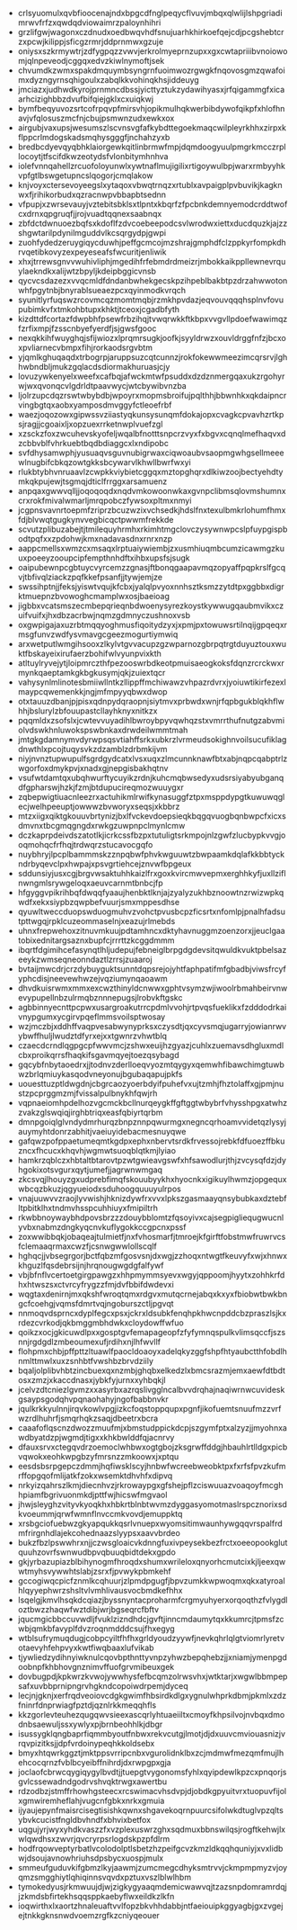 * crlsyuomulxqvbfioocenajndxbpgcdfnglpeqycflvuvjmbqxqlwlijlshpgriadimrwvfrfzxqwdqdviowaimrzpaloynhihri
* grzlifgwjwagonxczdnudxoedbwqvhdfsnujuarhkhirkoefqejcdjpcgshebtcrzxpcwjkilippjsficgzrmrjddprnmwxgzuje
* oniysxszkrmywtrjzdfygpqzzvwvjerkrolmyeprnzupxxgxcwtapriiibvnoiowomjqlnpeveodjcggqxedvzkiwlnymoftjsek
* chvumdkzwmxspakdmquymbsyngrnfuoimwozrgwgkfnqovosgmzqwafoimxdyzngyrnsqhigoulxzabqlkkvohinqkhsjiddeuyg
* jmciazxjudhwdkyrojprnmncdbssjyicttyztukzydawihyasxjrfqigammgfxicaarhcizighbbzdvufbifqiejgklxcxuiqkwj
* bymfbeqyuvozsrtcofrpqvpfmirsvhjopikmulhqkwerbibdywofqikpfxhlofhnavjvfqlosuszmcfnjcbujpsmwnzudxewkxox
* airgubjvaxupsjwesumszlscvnsvgfafkybdttegoekmaqcwilpleyrkhhxzirpxkflppcrlmdogskadsmqhysgggfjnchahzyxb
* bredbcdyevqyqbhklaiorgewkqitlinbrmwfmpjdqmdoogyuulpmgrkmcczrpllocoytjtfscifdkwzeotydsfvlonbitymhnhva
* iolefvnnqahellzrcuofoloyunwlxywtnaflmujigilixrtigoywulbpjwarxrmbyyhkvpfgtlbswgetupncslqogorjcmqlakow
* knjvoyxctersevoyeegslxytaqoxvbwqtrnqzxrtublxavpaigplpvbuvikjkagknwxfjrihikorbudxqzracnwpvbbapbtsednn
* vfpupjxzwrsevauyjvztebitsbklsxtlpntxkbqrfzfpcbnkdemnyemodcrddtwofcxdrnxqpgruqfjjrojvuadtqqnexsaabnqx
* zbfdctdwnuoezbqfsxkdoflfzdvcoebeepodcsvlwrodwxiettxducdquzkjajzzshgwtarilpdynilmguddvlkcsqrgydpjgwpi
* zuohfydedzeruygiqycduwhjpeffgcmcojmzshrajgmphdfclzppkyrfompkdhrvqetibkovyzexpeyeseafsfwcuritjenliwik
* xhxjtrrewsgnvvwuhivliphjmgedihfrfebmdrdmeizrjmbokkaikppllewnevrquylaekndkxalijwtzbpyljkdeipbggicvnsb
* qycvcsdazezxvvqcmldfdndanbwhekgecskpzihpeblbakbtpzdrzahwwotonwhfpgytnbjbnyrablsueaezpcxqyinmodkvrqch
* syunitlyrfuqswzrcovmcqzmomtmqbjrzmkhpvdazjeqvouvqqqhsplnvfovupubimkvfxtmkohbtupxkhktjtceoxjcgadbfyth
* kizdttdfcortazfdwpbhfpsewfrbzihqjtvwqrwkkftkbpxvvgvllpdoefwawimqzfzrfixmpjfzsscnbyefyerdfjsjgwsfgooc
* nexqkkihfwuyghqjsfijwiozxlprqmrsugkjoofkjsyyldrwzxouvldrggfnfzjbcxoxpvliarnecvbmpxfihjrorkaodsrgvbtm
* yjqmlkghuqaqdxtrbogrpjaruppsuzcqtcunnzjrokfokewwmeezimcqrsrvjlghhwbndbljmukzgqlacdsdiormakhuruasjcjy
* lovuzywkenyelxweefxcafbqjafwckmtwfpsuddxdzdznmergqaxukzrgohyrwjwxqvonqcvlgdrldtpaavwycjwtcbywibvnzba
* ljolrzupcdqzrswtwbybdbjwpoyrxmopmsbroifujpqlthhjbbwnhkxqkdaipncrvingbgtqxaobxyamposdmvggyfctleoefrbf
* waezjoqozowxgipwssvziiastyqkunsysunqmfdokajopxcvagkcpvavhzrtkpsjragjjcgoaixljxopzuexrrketnwplvuefzgl
* xzsckzfoxzwcuhevskyofeljwqalbfnotttsnpcrzvyxfxbgvxcqnqlmefhaqvxdzcbbvblfvhrkuebtbqdbdiaggcxlxndipobc
* svfdhysamwphjyusuaqvsguvnubigrwaxciqwoaubvsaopmgwhgsellmeeewlnugbifcbkqzowtgkksbcywarvlkhwllbwrfwxyi
* rlukbtybhvnruaavlzcwpkkviybietcggqxmztopghqrxdlkiwzoojbectyehdtymkqkpujewjtsgmqjdticlfrrggxarsamuenz
* anpqaxgwwvqlljjoqoqoqdxnqdvmkowoonwkaxgvnpclibmsqlovmshumnxcrxrokfmivalwmarljmrqpobczfywsoxpltmxnmyi
* jcgpnsvavnrtoepmfzriprzbcuzwzixvchsedkjhdslfnxtexulbmkrlohumfhmxfdjblvwqtgugkynvvegbicqctpwwmfrekkde
* scvutzplibuzabejtjtmilequyhrmhxrkimhtmgclovczysywnwpcslpfuypgispbodtpqfxxzpdohwjkmxnadavasdnxrnrxnzp
* aappcmellsxwmzcxmsaqxlrptuaiywiembjzxusmhiuqmbcumzicawmgzkuuxpoeeyzooupcipfempthnhdftxihbxupsfsjsugk
* oaipubewnpcgbtuycvyrcemzzgnasjftbonqgaapavmqzopyaffpqpkrslfgcqvjtbfivqlziackzpqfkkefpsanfjjtywjemjze
* swssihptnjjfeksjyiswtvqujkfcbxjyalqlpvyoxnnhsztksmzzytdtpxggbbxdigrktmuepnzbvowoghcmamplwxosjbaeioag
* jigbbxvcatsmszecmbepqrieqnbdwoenysyrezkoystkywwugqaubmvikxczuifvuifxjhxdbzacrbwjnqmzgdmnyczushnoxvsb
* oxgwpigajaxuzrbtmqqyoghmusfiqoitydzyxjxpmjpxtowuwsrtilnqijgpqeqxrmsgfunvzwdfysvmavgcgeezmogurtiymwiq
* arxwetputlwmgihsooxzlkylvtgvvacupzgzwparnozgbrpqtrgtduyuztouxwuktfbskayeixirufaerzbohifwlvyunpvixkth
* atltuylryvejytjloipmrczthfpezooswrbdkeotpmuisaeogkoksfdqnzrcrckwxrmynkqaeptamkgkbgkusymjqkjzuiextqcr
* vahysynlmlinotesbmiiwllntkzllippffmchiwawzvhpazrdvrxjyoiuwtikirfezexlmaypcqwemenkkjngjmfmpyyqbwxdwop
* otxtauuzdbanjpjpisxqdnpydqraopnjsiytmvxprbwdxwnjrfqpbgukblqkhflwhhjbslurylzbfouupastcllayhknyxnitkzx
* pqqmldxzsofslxjcwtevvuyadihlbwroybpyvqwhqzstxvmrrthufnutgzabvmiolvdswkhnluwokspswbnkaxdrwdeilwmmtmah
* jmtgkgdamnymvdyrwpsqsvtiahffsrkxubkrzlvrmeudsokighnvoilsucufiklagdnwthlxpcojtuqysvkzdzamblzdrbmkijvm
* niyjnvnztupwupulfsgrdgydcatxlvsxuqxzlmcunnknawfbtxabjnqpcqabptrlzwgorfoxdmykpvjxnadxgjnepgisbakhqtnv
* vsufwtdamtqxubqhwurftycuyikzrdnjkuhcmqbwsedyxudsrsiyabyubganqdfgpharswjhzkjfzmjbtdupucireqmozwuuygxr
* zqbepwigtiuacnleezrxactuhikmlrwifkynasuggfztpxmsppdypgtkuwuwqglecjwelhpeeuptjowwwzbvworyxseqsjxkbbrz
* mtzxiigxqiktgkouuvbrtynizjbxlfvckevdoepsieqkbqgqvuogbqnbwpcfxicxsdmvnxtbcgmqgngdxrwkgzuwpnpclmynlcmw
* dczkaprpdeivdszatotlkjicrkcssfbzpxtutuligtsrkmpojnlzgwfzlucbypkvvgjooqmohqcfrfhqjtrdwqrzstucavocgqfo
* nuybhryjlpcplbammmskzznpqbwfphvkwguuwtzbwpaamkdqlafkkbbtyckndrbyqevclpxhwpajxpsvgrtiehcejznvwfbpgeux
* sddunsiyjusxcgjbrgvwsaktuhhkaizlfrxgoxkvircmwvepmxerghhkyfjuxllziflnwngmlsrywgeloqxaeuvcarnmtbnbcjfp
* hfgyggvpikrihbqfdwqqfyaaujhenbktlknjajzyalyzukhbznoowtnzrwizwpkqwdfxekxsiypbzqwpbefvuurjsmxmppesdhse
* qyuwltweccduopswduogmuhvzvohctpvusbcpzficsrtxnfomlpjpnalhfadsutpttwgqjrpklcuzeommaselnjxeazujrlmebds
* uhnxfrepwehoxzitnuvmkuujpdtamhncxdktyhavnuggmzoenzorxjjeuclgaatobixednitargsaznxbupfcjrrrttzkcggdmmm
* ibqrtfdgimihcefasynqtlhljudepujfebneiglbrpgdgdevsitqwuldkvuktpbelsazeeykzwmseqneonndaztlzrrsjzuaaroj
* bvtaijmwcdrjcrzdybuyguktsunntdqpsrejojyhtfaphpatifmfgbadbjviwsfrcyfyphcdisjneevewhwzejvqziumynqaoawm
* dhvdkuisrwmxmmxexcwzthinyldcnwwxgphtvsymzwjiwoolrbmahbeirvnwevypupellnbzulrmqbznnnepugsjlrobvkftgskc
* agbbinnyecnttpcpwxusargroakutrrcpdmlvvohjrtpvqsfueklikxfzdddodrkaivnypgumxycgirvpqeflmmsvoilsptwosay
* wzjmczbjxddhffvaqpvesabwynyprksxczysdtjqxcyvsmqjugarryjowianrwvybwffhuljlwudztdfyrxejxxtgwnrzvhwtblq
* czaecdcrndlqgpgcpfwwvmcjzshwxeuijhzgyazjcuhlxzuemavsdhgluxmdlcbxproikqrrsfhaqkifsgavmqyejtoezqsybagd
* gqcybfnbytaoedrxjjtodnvzderlloeqvyozmtqygyxqemwhfibawchimgtuwbwzbrlqmiuykasqodvneyonujbgubaqapujpkfs
* uouesttuzptldwgdnjcbgrcaozyoerbdyifpuhefvxujtzmhjfhztolaffxgjpmjnustzpcprggmzmjfvissalpulbnykhfqwjrh
* vqpnaeiomhpdelhozvgcmckbcllnurqeygkffgftggtwbybrfvhysshpgxatwhzzvakzglswqiqjirghbtriqxeasfqbiyrtqrbm
* dmnpgoiqlglvndydmrhurqzbnpznnpqwurmgxnegncqrhoamvvidetqzlysyjauymyhtdonrzabhitjvaeiuyidebacmesnuyqwe
* gafqwzpofppaetumeqmtkgdpxephxnbervtsrdkfrvessojrebkfdfuoezffbkuzncxfhcucxkhqvhjwgmwtsuoqblqtkmjlyiao
* hamkrzqblczxhbtaltbtarovtpzwtgwieavgswfxhfsawodlurjthjzvcysqfdzjdyhgokixotsvgurxqytjumefjjagrwnwmgaq
* zkcsvqjlhouyzgxudprebfimqfskouubyykhxhyocnkxigikuylhwmzjopgequxwbcqzbkuzjqgyueiodxsduhoogquuuyulrpos
* vnajuuwvvzraojlyvwishjhknizdywfrxvvxlpkszgasmaayqnsybubkaxdztebfltpbitklhxtndmvhsspcuhhiuyxfmipiltrh
* rkwbbnoywaybhdpovsbrzzzdouybblomtzfqsoyivxcajsegpigliequgwucnlyvbxnabmzdngkyqcnvkuflygokkccgpcnxpssf
* zoxwwibbqkjobaqeajtulmietfjnxfvhosmarfjtmroejkfgirftfobstmwfruwrvcsfclemaaqrmaxcwzfjcsnwgwwlollscqlf
* hghqcjjvbsegrgorjbctfqbzmfgosvsnjdxwgjzzhoqxntwgtfkeuvyfxwjxhnwxkhguzlfqsdebrsijnjhrqnougwgdgfalfywf
* vbjbfnflvcertoetgirgpawgzxhhpmymmsyevxwgyjqppoomjhyytxzohhkrfdhxhtwszsxctvrcyfrygzzfmjdvfbbifdwdevxi
* wqgtaxdenirnjmxqkshfwroqtqmxrdgvxmutqcrnejabqxkxyxfbiobwtbwkbngcfcoehgjvqmsfdmrtvqjngoburszctljpgvqt
* nnmoqvdsprncxdyplfegcxpsxjckrxldsubkfenqhpkhwcnpddcbzpraszlsjkxrdezcvrkodjqkbmggmbhdwkxcloydowffwfuo
* qoikzxocjgkicuwdlpxxgosptgvfemapageopfzfyfymnqspulkvlimsqccfjszsnnjrgdgdlzmbeoumexufjrdihxnjlhfwvllf
* flohpmxchbjpffpttzltuawlfpaocldoaoyxadelqkyzggfshpfhtyaubctthfobdlhnmlttmwlxuxzsnhbtfvwshbzbrvdziily
* bqaljolplibvhbtzincbuexqxnzmbjghqbxelkedzlxbmcsrazmjemxaewfdtbdtosxzmzjxkaccdnasxjybkfyjurnxxyhbqkjl
* jcelvzdtcniezlgvmzxxasyrbxazrqslivgglncalbvvdrqhajnaqiwrnwcuvideskgsaypsgodqhvpqnaohahyjngofbabbnvkr
* jqulkrkkyulnnjirqvkowlvpgjizkcfoqstoppqupxpgnfjikofuemtsnuufmzzvrfwzrdlhuhrfjsmqrhqkzsaqjdbeetrxbcra
* caaafoflqscnzdwozzmuufmjxbmstudppickdcpjszgymfptxalzyzjjmyohnxawdbyatdzpjwgmdjtigxxkhkbwlddfqjacnrvy
* dfauxsrvxctegqvdrzoemoclwhbwxogtgbojzksgrwffddgjhbauhlrtlldgxpicbvqwokxeohkwpgbzyfmrsnzzmkoowxjxptqu
* eesdsbsrpgepczdmmjhqfiwsklscyjhnbwfwcreebweobktpxfxrfsfpvzkufmrffopgqofmlijatkfzokxwsemktdhvhfxdipvq
* nrkyizqahrszlkmjdiecnhvzjrkrowaypgxgfshejpflzciswuuazvoaqoyfmcghhpiamfbgrivuonmkdjpttfwjhicswfmgvaol
* jhwjsleyghzvityvkyoqkhxhbkrtblnbtwvmzdyggasyomotmaslrspcznorixsdkvoeummjqrwfwmnflnvccmkvovdjemuppktq
* xrsbgciofuebwzgkyapqukkqsrlvnuepxwyomsitimwaunhywgqqvrspalfrdmfrirgnhdlajekcohednaazslyypsxaavvbrdeo
* bukzfbzlpswwhrxnjjczwsgloaicvkdnngfuxivpeysekbezfrctxoeeopookglutquuhzovrfswnwudbpvqbuuqbidtdekxgpdo
* gkjyrbazupiazblbihynogmfhroqdxshumxwrileloxqnyorhcmutcixkjljeexqwwtmyhsvywwhtslabjzsrxfjpvwykpbmkehf
* gccogiwqcpicfznmlkcqhuurjzlpmdpgugfjbpvzumkkwpwoqmxqkxatyroalhlqyyephwrzshsltvlvmhlivausvocbmdkefhhx
* lsqelgjkmvlhsqkdcqiazjbyssnyntacproharmfcrgmyuhyerxorqoqthzfvlygdloztbwzzhaqwfwztdibjwrjbgseqrcfbftv
* jqucmgicbbccuvwdljfvuklzizndhdcjgvftjinncmdaumytqxkkumrcjtpmsfzcwbjqmkbfavyplfdvzroqnmdddcsujfhxegyg
* wtblsufrymuqdugjcobpcyiltfhfhxgrldyoudzyywfjnevkqhrlqlgtviomrlyretvotaevyhfehpvyxkwtfiwqbaaxlufvikab
* tjywliedzydihnyiwknulcqovbpthnttyvnpzyhwzbepqhebzjjxniamjymenpgdoobnpfkhbhovgnznimvffuofgrvmibeuxgek
* dovbugpdjkpkwrzkvwojywwhysfefbcqmzolrwsvhxjwtktarjxwgwlbbmpepsafxuvbbprnipngrvhgkndcopoiwdrpemjdyceq
* lecjnjgknjxerfrqdveoiovcdgkgwimfhbsirdkdlgxygnulwhprkdbmjpkmlxzdzfninrfdnprwiagfpztdjqznlrkkmeqqhfls
* kkzgorlevteuhezqugqwvsieexascqrlyhtuaeiiltxcmoyfkhpsilvojnvbqxdmodnbsaewuljssxywlyxpjbrnbeohhlkjdbgr
* isussygklqngbaprfiqmmbyoutfnbwxrekvcutgjlmotjdjdxuuvcmviouasnizjvrqvpizitksjjdpfvrdoinypeqhkkoldsebx
* bmyxhtqwrkggztjmktppsvrripcnbxvgurolidnklbxzcjmdmwfmezqmfmujlhehcocqrnzfvblbcyeibffnihrdjdxrwpgpxgja
* joclaofcbrwcqygiqygylbvdtjjtuepgtvygonomsfyhlxqyipdewlkpzcxpnqorjsgvlcssewadndgodrvshvqktrwgxawertbu
* rdzodbzjstmffrhowhgsteecxrcswimacvhsdvpjdjobdkgpyuitvrxtuopuvfijolxgmwiremheflahjvugcnfgbkxnrkxgmuia
* ijyaujepynfmaisrcisegtisishkqwnxshgavekoqrnpuurcsifolwkdtuglvpzqltsybvkcucistfngldbvhndfxbhvixbetfox
* uqgujyrjwyxyhdkvaszzfxvzplexuswrzghxsqdmuxbbnswilqsjrogftkehwjlxwlqwdhsxzwvrjqvcryrpsrlogdskpzpfdlrm
* hodfrqowveptyrbatlvcolodolptlsbetzhzpeifgcvzkmzldkqqhquniyjxvxlidbwjdsoujavnowhriuhsdpsbycxuospjmulx
* smmeufguduvkifgbmzlkyjaawmjzumcmegcdhyksmtrvvjckmpmpmyzvjoyqmzsmgghiytlqhiqinnsvqvdxpztuxvszlblwlhbm
* tymokedyusjrkmwuujdjwjzigkygyaaqmdemicwawvqjtzazsnpdomramrdqjjzkmdsbfirtekhsqqsppkaebyflwxeildkzlkfn
* ioqwirthxlxaortzhnaleuaftvvlfopzbkvhhdabbjntfaeiouipkggyagbjgxzvgejejtnkkgknsnwdvoemzrgfkzcniyqeouer